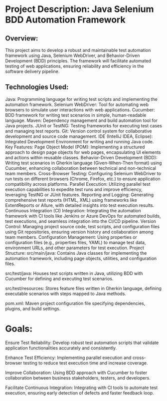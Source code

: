 # Project Description: Java Selenium BDD Automation Framework

## Overview:

This project aims to develop a robust and maintainable test automation framework using Java, Selenium WebDriver, and Behavior-Driven Development (BDD) principles. The framework will facilitate automated testing of web applications, ensuring reliability and efficiency in the software delivery pipeline.

## **Technologies Used:**

Java: Programming language for writing test scripts and implementing the automation framework.
Selenium WebDriver: Tool for automating web browsers to simulate user interactions with web applications.
Cucumber: BDD framework for writing test scenarios in simple, human-readable language.
Maven: Dependency management and build automation tool for Java projects.
JUnit or TestNG: Testing frameworks for executing test cases and managing test reports.
Git: Version control system for collaborative development and source code management.
IDE (IntelliJ IDEA, Eclipse): Integrated Development Environment for writing and running Java code.
Key Features:
Page Object Model (POM):
Implementing a structured approach to design page objects for web pages, encapsulating UI elements and actions within reusable classes.
Behavior-Driven Development (BDD):
Writing test scenarios in Gherkin language (Given-When-Then format) using Cucumber, enhancing collaboration between technical and non-technical team members.
Cross-Browser Testing:
Configuring Selenium WebDriver to run tests on different browsers (Chrome, Firefox, etc.) to ensure application compatibility across platforms.
Parallel Execution:
Utilizing parallel test execution capabilities to expedite test runs and improve efficiency, leveraging TestNG or JUnit features.
Reporting and Logging:
Generating comprehensive test reports (HTML, XML) using frameworks like ExtentReports or Allure, with detailed insights into test execution results.
Continuous Integration (CI) Integration:
Integrating the automation framework with CI tools like Jenkins or Azure DevOps for automated builds, test executions, and seamless integration into the CI/CD pipeline.
Version Control:
Managing project source code, test scripts, and configuration files using Git repositories, ensuring version history and collaboration among team members.
Configuration Management:
Using properties or configuration files (e.g., properties files, YAML) to manage test data, environment URLs, and other parameters for test execution.
Project Structure:
src/main/java: Contains Java classes for implementing the automation framework, including page objects, utilities, and configuration files.

src/test/java: Houses test scripts written in Java, utilizing BDD with Cucumber for defining and executing test scenarios.

src/test/resources: Stores feature files written in Gherkin language, defining executable scenarios with steps mapped to Java methods.

pom.xml: Maven project configuration file specifying dependencies, plugins, and build settings.

# Goals:

Ensure Test Reliability: Develop robust test automation scripts that validate application functionalities accurately and consistently.

Enhance Test Efficiency: Implementing parallel execution and cross-browser testing to reduce test execution time and increase coverage.

Improve Collaboration: Using BDD approach with Cucumber to foster collaboration between business stakeholders, testers, and developers.

Facilitate Continuous Integration: Integrating with CI tools to automate test execution, ensuring early detection of defects and faster feedback loop.
